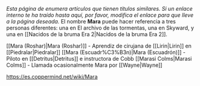 *Esta página de  enumera artículos que tienen títulos similares.  Si un enlace interno te ha traído hasta aquí, por favor, modifica el enlace para que lleve a la página deseada.*
El nombre **Mara** puede hacer referencia a tres personas diferentes: una en El archivo de las tormentas, una en Skyward, y una en [[Nacidos de la bruma Era 2\|Nacidos de la bruma Era 2]].

[[Mara (Roshar)\|Mara (Roshar)]] - Aprendiz de cirujana de [[Lirin\|Lirin]] en [[Piedralar\|Piedralar]]
[[Mara (Escuadr%C3%B3n)\|Mara (Escuadrón)]] - Piloto en [[Detritus\|Detritus]] e instructora de Cobb
[[Marasi Colms\|Marasi Colms]] - Llamada ocasionalmente Mara por [[Wayne\|Wayne]]


https://es.coppermind.net/wiki/Mara